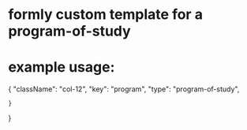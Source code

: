 # formly custom template for a program-of-study

# example usage:

{
 "className": "col-12",
        "key": "program",
        "type": "program-of-study",
        
    }
}